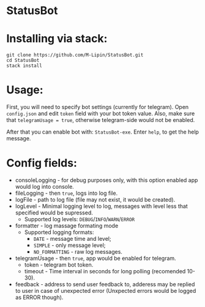 # StatusBot

# Installing via stack:
```
git clone https://github.com/M-Lipin/StatusBot.git
cd StatusBot
stack install
```


# Usage:
First, you will need to specify bot settings (currently for telegram). Open `config.json` and edit `token` field with your bot token value. Also, make sure that `telegramUsage = true`, otherwise telegram-side would not be enabled.

After that you can enable bot with:
`StatusBot-exe`. Enter `help`, to get the help message.


# Config fields:
- consoleLogging - for debug purposes only, with this option enabled app would log into console.
- fileLogging - then `true`, logs into log file.
- logFile - path to log file (file may not exist, it would be created).
- logLevel - Minimal logging level to log, messages with level less that specified would be supressed.
  - Supported log levels:  `DEBUG`/`INFO`/`WARN`/`ERROR`
- formatter - log massage formating mode
  - Supported logging formats:
    - `DATE` - message time and level;
    - `SIMPLE` - only message level;
    - `NO_FORMATTING` - raw log messages.
- telegramUsage - then `true`, app would be enabled for telegram.
  - token - telegram bot token.
  - timeout - Time interval in seconds for long polling (recomended 10-30).
- feedback - address to send user feedback to, adderess may be replied to user in case of unexpected error (Unxpected errors would be logged as ERROR though).
